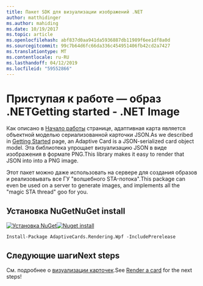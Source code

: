 ```yaml
---
title: Пакет SDK для визуализации изображений .NET
author: matthidinger
ms.author: mahiding
ms.date: 10/19/2017
ms.topic: article
ms.openlocfilehash: abf837d0aa941da5936887db11989f6ee1df8a0d
ms.sourcegitcommit: 99c7b64d6fc66da336c454951406fb42cd2a7427
ms.translationtype: MT
ms.contentlocale: ru-RU
ms.lasthandoff: 04/12/2019
ms.locfileid: "59552866"
---
```

# <a name="getting-started---net-image"></a><span data-ttu-id="22415-102">Приступая к работе — образ .NET</span><span class="sxs-lookup"><span data-stu-id="22415-102">Getting started - .NET Image</span></span>

<span data-ttu-id="22415-103">Как описано в [Начало работы](../../../authoring-cards/getting-started.md) странице, адаптивная карта является объектной моделью сериализованной карточки JSON.</span><span class="sxs-lookup"><span data-stu-id="22415-103">As we described in [Getting Started](../../../authoring-cards/getting-started.md) page, an Adaptive Card is a JSON-serialized card object model.</span></span> <span data-ttu-id="22415-104">Эта библиотека упрощает визуализацию JSON в виде изображения в формате PNG.</span><span class="sxs-lookup"><span data-stu-id="22415-104">This library makes it easy to render that JSON into into a PNG image.</span></span>

<span data-ttu-id="22415-105">Этот пакет можно даже использовать на сервере для создания образов и реализовывать все ГУ "волшебного STA-потока".</span><span class="sxs-lookup"><span data-stu-id="22415-105">This package can even be used on a server to generate images, and implements all the "magic STA thread" goo for you.</span></span> 

## <a name="nuget-install"></a><span data-ttu-id="22415-106">Установка NuGet</span><span class="sxs-lookup"><span data-stu-id="22415-106">NuGet install</span></span>

<span data-ttu-id="22415-107">[![Установка NuGet](https://img.shields.io/nuget/vpre/AdaptiveCards.Rendering.Wpf.svg)](https://www.nuget.org/packages/AdaptiveCards.Rendering.Wpf)</span><span class="sxs-lookup"><span data-stu-id="22415-107">[![Nuget install](https://img.shields.io/nuget/vpre/AdaptiveCards.Rendering.Wpf.svg)](https://www.nuget.org/packages/AdaptiveCards.Rendering.Wpf)</span></span>

```console
Install-Package AdaptiveCards.Rendering.Wpf -IncludePrerelease
```

## <a name="next-steps"></a><span data-ttu-id="22415-108">Следующие шаги</span><span class="sxs-lookup"><span data-stu-id="22415-108">Next steps</span></span>

<span data-ttu-id="22415-109">См. подробнее о [визуализации карточек](render-a-card.md).</span><span class="sxs-lookup"><span data-stu-id="22415-109">See [Render a card](render-a-card.md) for the next steps!</span></span>
